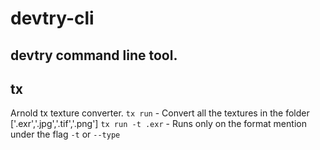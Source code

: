 # devtry-cli
devtry command line tool.
---
## tx
Arnold tx texture converter.
`tx run` - Convert all the textures in the folder ['.exr','.jpg','.tif','.png']
`tx run -t .exr` - Runs only on the format mention under the flag `-t` or `--type`

